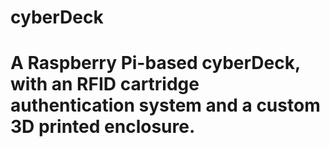 # cyberDeck
# A Raspberry Pi-based cyberDeck, with an RFID cartridge authentication system and a custom 3D printed enclosure.
